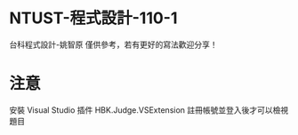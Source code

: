 # NTUST-程式設計-110-1
台科程式設計-姚智原
僅供參考，若有更好的寫法歡迎分享！

# 注意
安裝 Visual Studio 插件 HBK.Judge.VSExtension
註冊帳號並登入後才可以檢視題目
